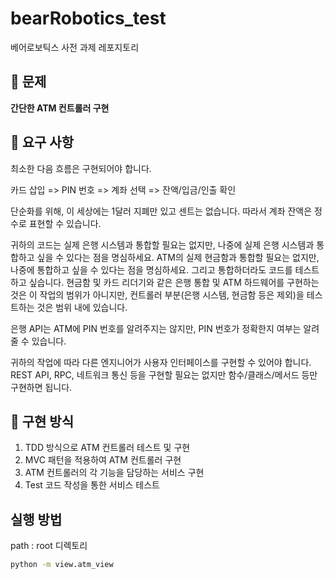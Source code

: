# bearRobotics_test

베어로보틱스 사전 과제 레포지토리

## 📍 문제

**간단한 ATM 컨트롤러 구현**

## 📌 요구 사항

최소한 다음 흐름은 구현되어야 합니다.

카드 삽입 => PIN 번호 => 계좌 선택 => 잔액/입금/인출 확인



단순화를 위해, 이 세상에는 1달러 지폐만 있고 센트는 없습니다. 따라서 계좌 잔액은 정수로 표현할 수 있습니다.



귀하의 코드는 실제 은행 시스템과 통합할 필요는 없지만, 나중에 실제 은행 시스템과 통합하고 싶을 수 있다는 점을 명심하세요. ATM의 실제 현금함과 통합할 필요는 없지만, 나중에 통합하고 싶을 수 있다는 점을 명심하세요. 그리고 통합하더라도 코드를 테스트하고 싶습니다. 현금함 및 카드 리더기와 같은 은행 통합 및 ATM 하드웨어를 구현하는 것은 이 작업의 범위가 아니지만, 컨트롤러 부분(은행 시스템, 현금함 등은 제외)을 테스트하는 것은 범위 내에 있습니다.



은행 API는 ATM에 PIN 번호를 알려주지는 않지만, PIN 번호가 정확한지 여부는 알려줄 수 있습니다.



귀하의 작업에 따라 다른 엔지니어가 사용자 인터페이스를 구현할 수 있어야 합니다. REST API, RPC, 네트워크 통신 등을 구현할 필요는 없지만 함수/클래스/메서드 등만 구현하면 됩니다.



## 📝 구현 방식

1. TDD 방식으로 ATM 컨트롤러 테스트 및 구현
2. MVC 패턴을 적용하여 ATM 컨트롤러 구현
3. ATM 컨트롤러의 각 기능을 담당하는 서비스 구현
4. Test 코드 작성을 통한 서비스 테스트


## 실행 방법

path : root 디렉토리

```bash
python -m view.atm_view
```